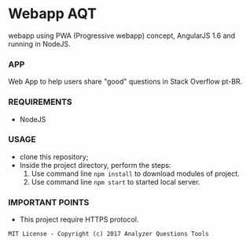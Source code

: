 # Webapp AQT
webapp using PWA (Progressive webapp) concept, AngularJS 1.6 and running in NodeJS.

### APP
Web App to help users share "good" questions in Stack Overflow pt-BR.

### REQUIREMENTS
* NodeJS

### USAGE
 * clone this repository;
 * Inside the project directory, perform the steps:
    1. Use command line `npm install` to download modules of project.
    3. Use command line `npm start` to started local server.

### IMPORTANT POINTS
 * This project require HTTPS protocol.

`MIT License - Copyright (c) 2017 Analyzer Questions Tools`
